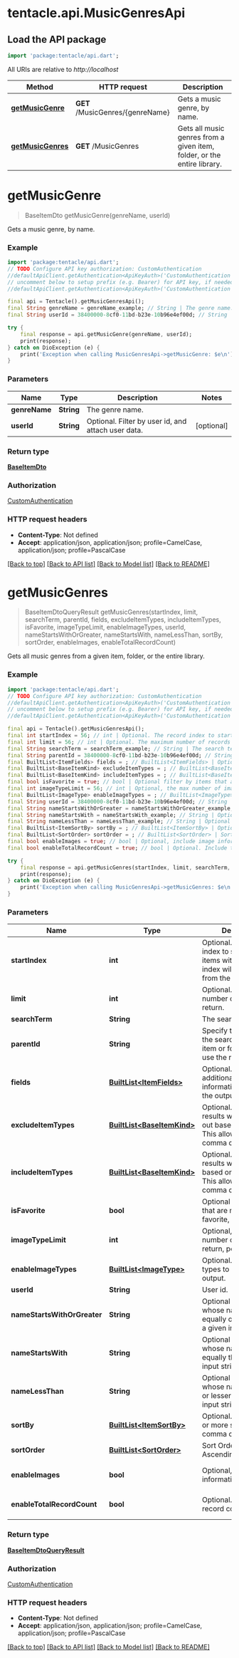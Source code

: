 # tentacle.api.MusicGenresApi

## Load the API package
```dart
import 'package:tentacle/api.dart';
```

All URIs are relative to *http://localhost*

Method | HTTP request | Description
------------- | ------------- | -------------
[**getMusicGenre**](MusicGenresApi.md#getmusicgenre) | **GET** /MusicGenres/{genreName} | Gets a music genre, by name.
[**getMusicGenres**](MusicGenresApi.md#getmusicgenres) | **GET** /MusicGenres | Gets all music genres from a given item, folder, or the entire library.


# **getMusicGenre**
> BaseItemDto getMusicGenre(genreName, userId)

Gets a music genre, by name.

### Example
```dart
import 'package:tentacle/api.dart';
// TODO Configure API key authorization: CustomAuthentication
//defaultApiClient.getAuthentication<ApiKeyAuth>('CustomAuthentication').apiKey = 'YOUR_API_KEY';
// uncomment below to setup prefix (e.g. Bearer) for API key, if needed
//defaultApiClient.getAuthentication<ApiKeyAuth>('CustomAuthentication').apiKeyPrefix = 'Bearer';

final api = Tentacle().getMusicGenresApi();
final String genreName = genreName_example; // String | The genre name.
final String userId = 38400000-8cf0-11bd-b23e-10b96e4ef00d; // String | Optional. Filter by user id, and attach user data.

try {
    final response = api.getMusicGenre(genreName, userId);
    print(response);
} catch on DioException (e) {
    print('Exception when calling MusicGenresApi->getMusicGenre: $e\n');
}
```

### Parameters

Name | Type | Description  | Notes
------------- | ------------- | ------------- | -------------
 **genreName** | **String**| The genre name. | 
 **userId** | **String**| Optional. Filter by user id, and attach user data. | [optional] 

### Return type

[**BaseItemDto**](BaseItemDto.md)

### Authorization

[CustomAuthentication](../README.md#CustomAuthentication)

### HTTP request headers

 - **Content-Type**: Not defined
 - **Accept**: application/json, application/json; profile=CamelCase, application/json; profile=PascalCase

[[Back to top]](#) [[Back to API list]](../README.md#documentation-for-api-endpoints) [[Back to Model list]](../README.md#documentation-for-models) [[Back to README]](../README.md)

# **getMusicGenres**
> BaseItemDtoQueryResult getMusicGenres(startIndex, limit, searchTerm, parentId, fields, excludeItemTypes, includeItemTypes, isFavorite, imageTypeLimit, enableImageTypes, userId, nameStartsWithOrGreater, nameStartsWith, nameLessThan, sortBy, sortOrder, enableImages, enableTotalRecordCount)

Gets all music genres from a given item, folder, or the entire library.

### Example
```dart
import 'package:tentacle/api.dart';
// TODO Configure API key authorization: CustomAuthentication
//defaultApiClient.getAuthentication<ApiKeyAuth>('CustomAuthentication').apiKey = 'YOUR_API_KEY';
// uncomment below to setup prefix (e.g. Bearer) for API key, if needed
//defaultApiClient.getAuthentication<ApiKeyAuth>('CustomAuthentication').apiKeyPrefix = 'Bearer';

final api = Tentacle().getMusicGenresApi();
final int startIndex = 56; // int | Optional. The record index to start at. All items with a lower index will be dropped from the results.
final int limit = 56; // int | Optional. The maximum number of records to return.
final String searchTerm = searchTerm_example; // String | The search term.
final String parentId = 38400000-8cf0-11bd-b23e-10b96e4ef00d; // String | Specify this to localize the search to a specific item or folder. Omit to use the root.
final BuiltList<ItemFields> fields = ; // BuiltList<ItemFields> | Optional. Specify additional fields of information to return in the output.
final BuiltList<BaseItemKind> excludeItemTypes = ; // BuiltList<BaseItemKind> | Optional. If specified, results will be filtered out based on item type. This allows multiple, comma delimited.
final BuiltList<BaseItemKind> includeItemTypes = ; // BuiltList<BaseItemKind> | Optional. If specified, results will be filtered in based on item type. This allows multiple, comma delimited.
final bool isFavorite = true; // bool | Optional filter by items that are marked as favorite, or not.
final int imageTypeLimit = 56; // int | Optional, the max number of images to return, per image type.
final BuiltList<ImageType> enableImageTypes = ; // BuiltList<ImageType> | Optional. The image types to include in the output.
final String userId = 38400000-8cf0-11bd-b23e-10b96e4ef00d; // String | User id.
final String nameStartsWithOrGreater = nameStartsWithOrGreater_example; // String | Optional filter by items whose name is sorted equally or greater than a given input string.
final String nameStartsWith = nameStartsWith_example; // String | Optional filter by items whose name is sorted equally than a given input string.
final String nameLessThan = nameLessThan_example; // String | Optional filter by items whose name is equally or lesser than a given input string.
final BuiltList<ItemSortBy> sortBy = ; // BuiltList<ItemSortBy> | Optional. Specify one or more sort orders, comma delimited.
final BuiltList<SortOrder> sortOrder = ; // BuiltList<SortOrder> | Sort Order - Ascending,Descending.
final bool enableImages = true; // bool | Optional, include image information in output.
final bool enableTotalRecordCount = true; // bool | Optional. Include total record count.

try {
    final response = api.getMusicGenres(startIndex, limit, searchTerm, parentId, fields, excludeItemTypes, includeItemTypes, isFavorite, imageTypeLimit, enableImageTypes, userId, nameStartsWithOrGreater, nameStartsWith, nameLessThan, sortBy, sortOrder, enableImages, enableTotalRecordCount);
    print(response);
} catch on DioException (e) {
    print('Exception when calling MusicGenresApi->getMusicGenres: $e\n');
}
```

### Parameters

Name | Type | Description  | Notes
------------- | ------------- | ------------- | -------------
 **startIndex** | **int**| Optional. The record index to start at. All items with a lower index will be dropped from the results. | [optional] 
 **limit** | **int**| Optional. The maximum number of records to return. | [optional] 
 **searchTerm** | **String**| The search term. | [optional] 
 **parentId** | **String**| Specify this to localize the search to a specific item or folder. Omit to use the root. | [optional] 
 **fields** | [**BuiltList&lt;ItemFields&gt;**](ItemFields.md)| Optional. Specify additional fields of information to return in the output. | [optional] 
 **excludeItemTypes** | [**BuiltList&lt;BaseItemKind&gt;**](BaseItemKind.md)| Optional. If specified, results will be filtered out based on item type. This allows multiple, comma delimited. | [optional] 
 **includeItemTypes** | [**BuiltList&lt;BaseItemKind&gt;**](BaseItemKind.md)| Optional. If specified, results will be filtered in based on item type. This allows multiple, comma delimited. | [optional] 
 **isFavorite** | **bool**| Optional filter by items that are marked as favorite, or not. | [optional] 
 **imageTypeLimit** | **int**| Optional, the max number of images to return, per image type. | [optional] 
 **enableImageTypes** | [**BuiltList&lt;ImageType&gt;**](ImageType.md)| Optional. The image types to include in the output. | [optional] 
 **userId** | **String**| User id. | [optional] 
 **nameStartsWithOrGreater** | **String**| Optional filter by items whose name is sorted equally or greater than a given input string. | [optional] 
 **nameStartsWith** | **String**| Optional filter by items whose name is sorted equally than a given input string. | [optional] 
 **nameLessThan** | **String**| Optional filter by items whose name is equally or lesser than a given input string. | [optional] 
 **sortBy** | [**BuiltList&lt;ItemSortBy&gt;**](ItemSortBy.md)| Optional. Specify one or more sort orders, comma delimited. | [optional] 
 **sortOrder** | [**BuiltList&lt;SortOrder&gt;**](SortOrder.md)| Sort Order - Ascending,Descending. | [optional] 
 **enableImages** | **bool**| Optional, include image information in output. | [optional] [default to true]
 **enableTotalRecordCount** | **bool**| Optional. Include total record count. | [optional] [default to true]

### Return type

[**BaseItemDtoQueryResult**](BaseItemDtoQueryResult.md)

### Authorization

[CustomAuthentication](../README.md#CustomAuthentication)

### HTTP request headers

 - **Content-Type**: Not defined
 - **Accept**: application/json, application/json; profile=CamelCase, application/json; profile=PascalCase

[[Back to top]](#) [[Back to API list]](../README.md#documentation-for-api-endpoints) [[Back to Model list]](../README.md#documentation-for-models) [[Back to README]](../README.md)

